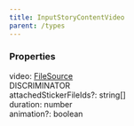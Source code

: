 ```yaml
---
title: InputStoryContentVideo
parent: /types
---
```


### Properties

<div class="flex flex-col gap-3"><div><div class="flex gap-2"><div class="font-mono p" id="p_video" data-anchor><span class="font-bold">video</span><span class="opacity-50">:</span> <a href="/types/filesource"  >FileSource</a></div><div class="flex items-center"><div class="bg-dbt px-1.5 rounded-md select-none text-fgt text-[10px]">DISCRIMINATOR</div></div></div></div><div><div class="flex gap-2"><div class="font-mono p" id="p_attachedStickerFileIds" data-anchor><span class="font-bold">attachedStickerFileIds</span><span class="opacity-50"><span title="Optional" class="cursor-help">?</span>:</span> <span>string</span><span class="opacity-50">[]</span></div></div></div><div><div class="flex gap-2"><div class="font-mono p" id="p_duration" data-anchor><span class="font-bold">duration</span><span class="opacity-50">:</span> <span>number</span></div></div></div><div><div class="flex gap-2"><div class="font-mono p" id="p_animation" data-anchor><span class="font-bold">animation</span><span class="opacity-50"><span title="Optional" class="cursor-help">?</span>:</span> <span>boolean</span></div></div></div></div>

